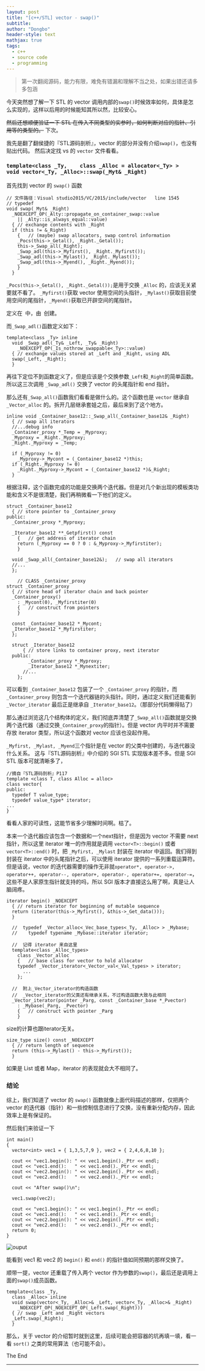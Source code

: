 ```yaml
---
layout: post
title: "[c++/STL] vector - swap()"
subtitle: 
author: "Dongbo"
header-style: text
mathjax: true
tags:
  - c++
  - source code
  - programming
---
```


> 第一次翻阅源码，能力有限，难免有错漏和理解不当之处，如果出错还请多多包涵

今天突然想了解一下 STL 的 vector 调用内部的`swap()`时候效率如何，具体是怎么实现的，这样以后用的时候能知其所以然，比较安心。

~~然后还想顺便验证一下 STL 在传入不同类型的实参时，如何判断对应的指针、引用等的类型的。~~ 下次。

我先是翻了翻侯捷的『STL源码剖析』，vector 的部分并没有介绍`swap()`，也没有贴出代码。
然后决定找 vs 的 `vector` 文件看看。


### `template<class _Ty,	class _Alloc = allocator<_Ty> >`<br>`void vector<_Ty, _Alloc>::swap(_Myt& _Right)`

首先找到 vector 的 `swap()` 函数

    // 文件路径：Visual studio2015/VC/2015/include/vector   line 1545
    // typedef 
    void swap(_Myt& _Right)
      _NOEXCEPT_OP(_Alty::propagate_on_container_swap::value
        || _Alty::is_always_equal::value)
      {	// exchange contents with _Right
      if (this != &_Right)
        {	// (maybe) swap allocators, swap control information
        _Pocs(this->_Getal(), _Right._Getal());
        this->_Swap_all(_Right);
        _Swap_adl(this->_Myfirst(), _Right._Myfirst());
        _Swap_adl(this->_Mylast(), _Right._Mylast());
        _Swap_adl(this->_Myend(), _Right._Myend());
        }
      }

`_Pocs(this->_Getal(), _Right._Getal());`是用于交换 `_Alloc` 的，应该无关紧要就不看了。
`_Myfirst()`获取 vector 使用空间的头指针，`_Mylast()`获取目前使用空间的尾指针，`_Myend()`获取已开辟空间的尾指针。

定义在` `中，由` `创建。


而`_Swap_adl()`函数定义如下：

    template<class _Ty> inline
      void _Swap_adl(_Ty& _Left, _Ty& _Right)
        _NOEXCEPT_OP(_Is_nothrow_swappable<_Ty>::value)
      {	// exchange values stored at _Left and _Right, using ADL
      swap(_Left, _Right);
      }

再往下定位不到函数定义了，但是应该是个交换参数`_Left`和`_Right`的简单函数。所以这三次调用 `_Swap_adl()` 交换了 vector 的头尾指针和 end 指针。

那么还有`_Swap_all()`函数我们看看是做什么的。这个函数也是 `vector` 继承自 `_Vector_alloc` 的。拆开几层继承套娃之后，最后来到了这个地方。

    inline void _Container_base12::_Swap_all(_Container_base12& _Right)
      {	// swap all iterators
      //...debug info
      _Container_proxy *_Temp = _Myproxy;
      _Myproxy = _Right._Myproxy;
      _Right._Myproxy = _Temp;

      if (_Myproxy != 0)
        _Myproxy->_Mycont = (_Container_base12 *)this;
      if (_Right._Myproxy != 0)
        _Right._Myproxy->_Mycont = (_Container_base12 *)&_Right;
      }

根据注释，这个函数完成的功能是交换两个迭代器。但是对几个新出现的模板类功能和含义不是很清楚，我们再稍微看一下他们的定义。

    struct _Container_base12
      {	// store pointer to _Container_proxy
    public:
      _Container_proxy *_Myproxy;

      _Iterator_base12 **_Getpfirst() const
        {	// get address of iterator chain
        return (_Myproxy == 0 ? 0 : &_Myproxy->_Myfirstiter);
        }

      void _Swap_all(_Container_base12&);	// swap all iterators
      //...
      };

        // CLASS _Container_proxy
    struct _Container_proxy
      {	// store head of iterator chain and back pointer
      _Container_proxy()
        : _Mycont(0), _Myfirstiter(0)
        {	// construct from pointers
        }

      const _Container_base12 *_Mycont;
      _Iterator_base12 *_Myfirstiter;
      };

      struct _Iterator_base12
	      {	// store links to container proxy, next iterator
      public:
        	_Container_proxy *_Myproxy;
	        _Iterator_base12 *_Mynextiter;
          //...
        };

可以看到 `_Container_base12` 包装了一个 `_Container_proxy` 的指针，而 `_Container_proxy` 则包含一个迭代器链的头指针。同时，通过定义我们还能看到 `_Vector_iterator` 最后正是继承自 `_Iterator_base12`。（那部分代码懒得贴了）

那么通过浏览这几个结构体的定义，我们彻底弄清楚了`_Swap_all()`函数就是交换两个迭代器（通过交换`_Container_proxy`的指针）。但是 vector 内平时并不需要存放 iterator 类型，所以这个函数对 vector 应该也没起作用。

`_Myfirst, _Mylast, _Myend`三个指针是在 vector 的父类中创建的，与迭代器没什么关系。
这与『STL源码剖析』中介绍的 SGI STL 实现版本差不多。但是 SGI STL 版本可就清晰多了，

    //摘自『STL源码剖析』P117
    template <class T, class Alloc = alloc>
    class vector{
    public:
      typedef T value_type;
      typedef value_type* iterator;
    ...
    }

看看人家的可读性，这能节省多少理解时间啊。枯了。

本来一个迭代器应该包含一个数据和一个next指针，但是因为 vector 不需要 next 指针，所以这里 iterator 唯一的作用就是调用 `vector<T>::begin()` 或者 `vector<T>::end()` 时，把 `_Myfirst, _Mylast` 封装在 iterator 中返回。我们得到封装在 iterator 中的头尾指针之后，可以使用 iterator 提供的一系列重载运算符。但是话说，vector 的迭代器需要的操作无非就`operator*, operator->, operator++, operator--, operator+, operator-, operator+=, operator-=`，这些不是人家原生指针就支持的吗，所以 SGI 版本才直接这么用了啊，真是让人脑阔疼。

    iterator begin() _NOEXCEPT
      {	// return iterator for beginning of mutable sequence
      return (iterator(this->_Myfirst(), &this->_Get_data()));
      }
      
      //  typedef _Vector_alloc<_Vec_base_types<_Ty, _Alloc> > _Mybase;
      //	typedef typename _Mybase::iterator iterator;

      //  记得 iterator 来自这里
      template<class _Alloc_types>
        class _Vector_alloc
        {	// base class for vector to hold allocator
        typedef _Vector_iterator<_Vector_val<_Val_types> > iterator;
          ...
        };

      //  附上_Vector_iterator的构造函数
      //  _Vector_iterator的父类还有继承关系，不过构造函数大致与此相同
      _Vector_iterator(pointer _Parg, const _Container_base *_Pvector)
        : _Mybase(_Parg, _Pvector)
        {	// construct with pointer _Parg
        }

size的计算也跟iterator无关。

    size_type size() const _NOEXCEPT
      {	// return length of sequence
      return (this->_Mylast() - this->_Myfirst());
      }

如果是 List 或者 Map，iterator 的表现就会大不相同了。


### 结论

综上，我们知道了 vector 的 `swap()` 函数就像上面代码描述的那样，仅把两个 vector 的迭代器（指针）和一些控制信息进行了交换，没有重新分配内存，因此效率上是有保证的。

然后我们来验证一下

    int main()
    {
      vector<int> vec1 = { 1,3,5,7,9 }, vec2 = { 2,4,6,8,10 };

      cout << "vec1.begin(): " << vec1.begin()._Ptr << endl;
      cout << "vec1.end():   " << vec1.end()._Ptr << endl;
      cout << "vec2.begin(): " << vec2.begin()._Ptr << endl;
      cout << "vec2.end():   " << vec2.end()._Ptr << endl;

      cout << "After swap()\n";

      vec1.swap(vec2);

      cout << "vec1.begin(): " << vec1.begin()._Ptr << endl;
      cout << "vec1.end():   " << vec1.end()._Ptr << endl;
      cout << "vec2.begin(): " << vec2.begin()._Ptr << endl;
      cout << "vec2.end():   " << vec2.end()._Ptr << endl;
      return 0;
    }

  ![ouput](/img/in-post/post-vec-swap/vector-output.jpg)

能看到 vec1 和 vec2 的 `begin()` 和 `end()` 的指针值如同预期的那样交换了。 

顺带一提，vector 还重载了传入两个 vector 作为参数的`swap()`，最后还是调用上面的`swap()`成员函数。

    template<class _Ty,
      class _Alloc> inline
      void swap(vector<_Ty, _Alloc>& _Left, vector<_Ty, _Alloc>& _Right)
        _NOEXCEPT_OP(_NOEXCEPT_OP(_Left.swap(_Right)))
      {	// swap _Left and _Right vectors
      _Left.swap(_Right);
      }

那么，关于 vector 的介绍暂时就到这里，后续可能会把容器的坑再填一填，看一看 `sort()` 之类的常用算法（也可能不会）。

The End

-------------
